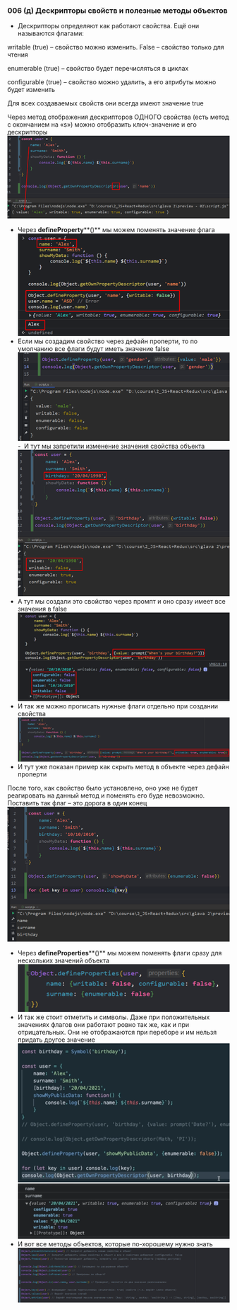 ### **006 (д) Дескрипторы свойств и полезные методы объектов**

- Дескрипторы определяют как работают свойства. Ещё они называются флагами:

writable (true) – свойство можно изменить. False – свойство только для чтения

enumerable (true) – свойство будет перечисляться в циклах

configurable (true) – свойство можно удалить, а его атрибуты можно будет изменить

Для всех создаваемых свойств они всегда имеют значение true

Через метод отображения дескрипторов ОДНОГО свойства (есть метод с окончанием на «s») можно отобразить ключ-значение и его дескрипторы
![](../_png/Pasted%20image%2020220909162934.png)
- Через **defineProperty****()** мы можем поменять значение флага
![](../_png/Pasted%20image%2020220909162943.png)
- Если мы создадим свойство через дефайн проперти, то по умолчанию все флаги будут иметь значение false
![](../_png/Pasted%20image%2020220909162951.png)
-  И тут мы запретили изменение значения свойства объекта
![](../_png/Pasted%20image%2020220909162956.png)
- А тут мы создали это свойство через промпт и оно сразу имеет все значения в false
![](../_png/Pasted%20image%2020220909163002.png)
- И так же можно прописать нужные флаги отдельно при создании свойства
![](../_png/Pasted%20image%2020220909163007.png)
- И тут уже показан пример как скрыть метод в объекте через дефайн проперти

После того, как свойство было установлено, оно уже не будет реагировать на данный метод и поменять его буде невозможно. Поставить так флаг – это дорога в один конец
![](../_png/Pasted%20image%2020220909163013.png)
- Через **defineProperties****()** мы можем поменять флаги сразу для нескольких значений объекта
![](../_png/Pasted%20image%2020220909163018.png)
- И так же стоит отметить и символы. Даже при положительных значениях флагов они работают ровно так же, как и при отрицательных. Они не отображаются при переборе и им нельзя придать другое значение
![](../_png/Pasted%20image%2020220909163023.png)
![](../_png/Pasted%20image%2020220909163029.png)
- И вот все методы объектов, которые по-хорошему нужно знать
![](../_png/Pasted%20image%2020220909163034.png)
